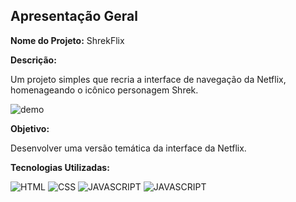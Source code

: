 ## Apresentação Geral

**Nome do Projeto:** ShrekFlix

**Descrição:**

Um projeto simples que recria a interface de navegação da Netflix, homenageando o icônico personagem Shrek.

![demo](https://raw.githubusercontent.com/Edssaac/shrekflix/main/src/img/demo/home.png)

**Objetivo:**

Desenvolver uma versão temática da interface da Netflix.

**Tecnologias Utilizadas:**

![HTML](https://img.shields.io/badge/HTML5-E34F26?style=for-the-badge&logo=html5&logoColor=white)
![CSS](https://img.shields.io/badge/CSS3-1572B6?style=for-the-badge&logo=css3&logoColor=white)
![JAVASCRIPT](https://img.shields.io/badge/JavaScript-323330?style=for-the-badge&logo=javascript&logoColor=F7DF1E)
![JAVASCRIPT](https://img.shields.io/badge/jQuery-0769AD?style=for-the-badge&logo=jquery&logoColor=white)
